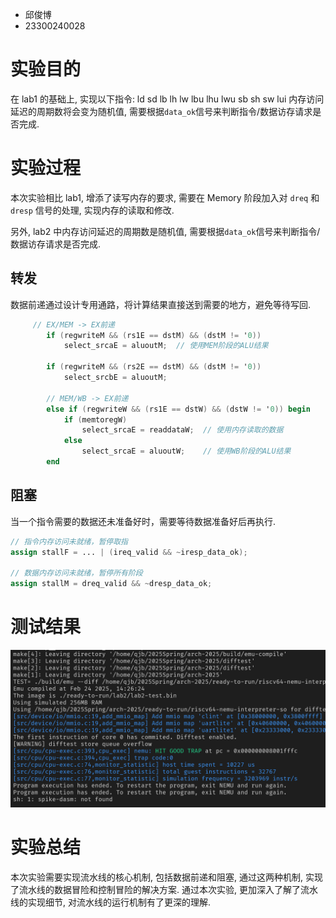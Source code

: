 - 邱俊博
- 23300240028

# 实验目的
在 lab1 的基础上, 实现以下指令:
ld sd lb lh lw lbu lhu lwu sb sh sw lui
内存访问延迟的周期数将会变为随机值, 需要根据`data_ok`信号来判断指令/数据访存请求是否完成.
# 实验过程
本次实验相比 lab1, 增添了读写内存的要求, 需要在 Memory 阶段加入对 `dreq` 和 `dresp` 信号的处理, 实现内存的读取和修改.

另外, lab2 中内存访问延迟的周期数是随机值, 需要根据`data_ok`信号来判断指令/数据访存请求是否完成.
## 转发
数据前递通过设计专用通路，将计算结果直接送到需要的地方，避免等待写回.
```verilog
     // EX/MEM -> EX前递
        if (regwriteM && (rs1E == dstM) && (dstM != '0))
            select_srcaE = aluoutM;  // 使用MEM阶段的ALU结果
        
        if (regwriteM && (rs2E == dstM) && (dstM != '0))
            select_srcbE = aluoutM;

        // MEM/WB -> EX前递
        else if (regwriteW && (rs1E == dstW) && (dstW != '0)) begin
            if (memtoregW)
                select_srcaE = readdataW;  // 使用内存读取的数据
            else
                select_srcaE = aluoutW;    // 使用WB阶段的ALU结果
        end
```
## 阻塞
当一个指令需要的数据还未准备好时，需要等待数据准备好后再执行.
```verilog
// 指令内存访问未就绪，暂停取指
assign stallF = ... | (ireq_valid && ~iresp_data_ok);

// 数据内存访问未就绪，暂停所有阶段
assign stallM = dreq_valid && ~dresp_data_ok;
```
# 测试结果
![image.png](https://raw.githubusercontent.com/hmmm42/Picbed/main/obsidian/pictures20250311170220765.png)

# 实验总结
本次实验需要实现流水线的核心机制, 包括数据前递和阻塞, 通过这两种机制, 实现了流水线的数据冒险和控制冒险的解决方案. 通过本次实验, 更加深入了解了流水线的实现细节, 对流水线的运行机制有了更深的理解.

